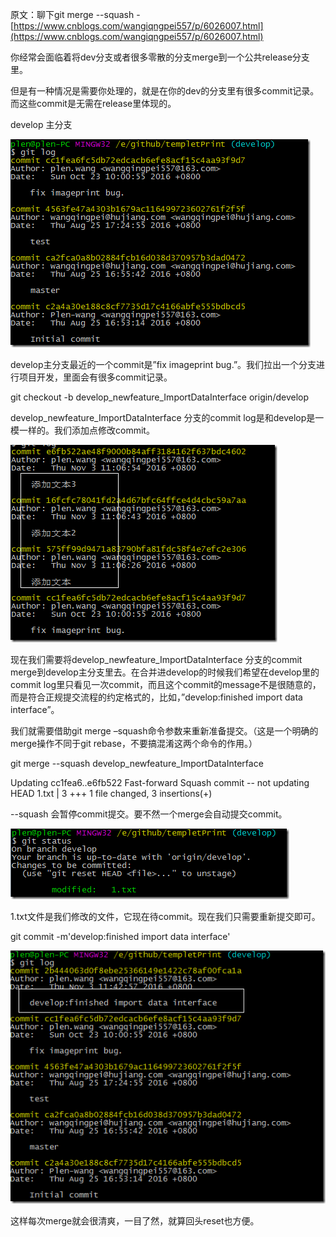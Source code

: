 原文：聊下git merge --squash - [https://www.cnblogs.com/wangiqngpei557/p/6026007.html](https://www.cnblogs.com/wangiqngpei557/p/6026007.html)

你经常会面临着将dev分支或者很多零散的分支merge到一个公共release分支里。

但是有一种情况是需要你处理的，就是在你的dev的分支里有很多commit记录。而这些commit是无需在release里体现的。

develop 主分支

![](../images/202205-20161103115615471-342718880.png)

develop主分支最近的一个commit是”fix imageprint bug.”。我们拉出一个分支进行项目开发，里面会有很多commit记录。

git checkout -b develop_newfeature_ImportDataInterface origin/develop

develop_newfeature_ImportDataInterface 分支的commit log是和develop是一模一样的。我们添加点修改commit。

![](../images/202205-20161103115616143-655167660.png)

现在我们需要将develop_newfeature_ImportDataInterface 分支的commit merge到develop主分支里去。在合并进develop的时候我们希望在develop里的commit log里只看见一次commit，而且这个commit的message不是很随意的，而是符合正规提交流程的约定格式的，比如，”develop:finished import data interface”。

我们就需要借助git merge –squash命令参数来重新准备提交。（这是一个明确的merge操作不同于git rebase，不要搞混淆这两个命令的作用。）

git merge --squash develop_newfeature_ImportDataInterface

Updating cc1fea6..e6fb522 
Fast-forward 
Squash commit -- not updating HEAD 
1.txt | 3 +++ 
1 file changed, 3 insertions(+)

--squash 会暂停commit提交。要不然一个merge会自动提交commit。

![](../images/202205-20161103115616690-1644535231.png)

1.txt文件是我们修改的文件，它现在待commit。现在我们只需要重新提交即可。

git commit -m'develop:finished import data interface'

![](../images/202205-20161103115617346-1448417586.png)

这样每次merge就会很清爽，一目了然，就算回头reset也方便。